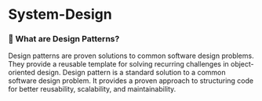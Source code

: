 # System-Design

### 📖 What are Design Patterns?

Design patterns are proven solutions to common software design problems. They provide a reusable template for solving recurring challenges in object-oriented design.
Design pattern is a standard solution to a common software design problem. It provides a proven approach to structuring code for better reusability, scalability, and maintainability.
